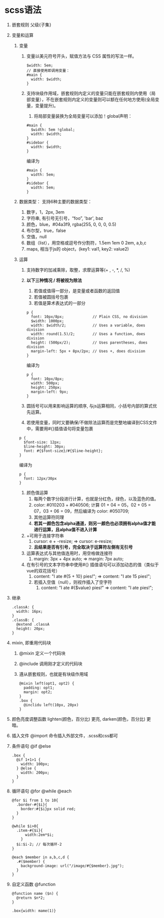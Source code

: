 # scss语法

1. 嵌套规则 父级{子集}
1. 变量和运算 
    1. 变量
        1. 变量以美元符号开头，赋值方法与 CSS 属性的写法一样。

            ```
            $width: 5em;
            // 直接使用即调用变量：
            #main {
              width: $width;
            }
            ```

        1. 支持块级作用域，嵌套规则内定义的变量只能在嵌套规则内使用（局部变量），不在嵌套规则内定义的变量则可以额在任何地方使用(全局变量，变量提升)。
            1. 将局部变量装换为全局变量可以添加！global声明：

              ```
              #main {
                $width: 5em !global;
                width: $width;
              }
              #sidebar {
                width: $width;
              }
              ```

            编译为

              ```
              #main {
                width: 5em;
              }
              #sidebar {
                width: 5em;
              }
              ```
    1. 数据类型： 支持6种主要的数据类型：
        1. 数字，1，2px, 3em
        1. 字符串, 有引号无引号，“foo”, 'bar', baz
        1. 颜色，blue，#04a3f9, rgba(255, 0, 0, 0, 0.5)
        1. 布尔型，true，false
        1. 空值，null
        1. 数组（list），用空格或逗号作分割符，1.5em 1em 0 2em, a,b,c
        1. maps, 相当于js的 object，(key1: val1, key2: value2)
    1. 运算
        1. 支持数字的加减乘除，取整，求摩运算等(+ , -, *, /, %)
        1. **以下三种情况 / 将被视为除法**
            1. 若值或值得一部分，是变量或者函数的返回值
            1. 若值被圆括号包裹
            1. 若值是算术表达式的一部分

              ```
              p {
                font: 10px/8px;             // Plain CSS, no division
                $width: 1000px;
                width: $width/2;            // Uses a variable, does division
                width: round(1.5)/2;        // Uses a function, does division
                height: (500px/2);          // Uses parentheses, does division
                margin-left: 5px + 8px/2px; // Uses +, does division
              }
              ```

              编译为

              ```
              p {
                font: 10px/8px;
                width: 500px;
                height: 250px;
                margin-left: 9px; 
              }
              ```
        1. 圆括号可以用来影响运算的顺序, 与js运算相同，小括号内部的算式优先运算。
        1. 若使用变量，同时又要确保/不做除法运算而是完整地编译到CSS文件中，需要用#{}插值语句将变量包裹
          ```
          p {
            $font-size: 12px;
            $line-height: 30px;
            font: #{$font-size}/#{$line-height};
          }
          ```

          编译为 

          ```
          p {
            font: 12px/30px
          }
          ```
        1. 颜色值运算
            1. 每两个数字分段进行计算，也就是分红色，绿色，以及蓝色的值。
            1. color: #010203 + #040506; 计算 01 + 04 = 05，02 + 05 = 07，03 + 06 = 09，然后编译为 color: #050709; 
            1. 其他运算符同理
            1. **若其一颜色包含alpha通道，则另一颜色也必须拥有alpha值才能进行运算，且alpha值不进入计算**
        1. +可用于连接字符串
            1. cursor: e + -resize; => cursor: e-resize;
            1. **且结果是否有引号，完全取决于运算符左侧有无引号**
        1. 运算表达式与其他值连用时，用空格做连接符
            1. margin: 3px + 4px auto; => margin: 7px auto;
        1. 在有引号的文本字符串中使用#{} 插值语句可以添加动态的值（类似于vue的双花括号）
            1. content: "I ate #{5 + 10} pies!"; => content: "I ate 15 pies!";
            1. 若插入空值（null），则视作插入了空字符
                1. content: "I ate #{$value} pies!" => content: "I ate pies!";
1. 继承

    ```
    .classA: {
      width: 16px;
    }
    .classB: {
      @extend .classA
      height: 20px;
    }
    ```
1. mixin, 即重用代码块
    1. @mixin 定义一个代码块
    1. @include 调用刚才定义的代码块
    1. 遵从嵌套规则，也就是有块级作用域

        ``` 
        @mixin left(opt1, opt2) {
          padding: opt1;
          margin: opt2;
        }
        .box {
          @inclidu left(10px, 20px)
        }
        ```
1. 颜色亮度调整函数 lighten(颜色，百分比) 更亮, darken(颜色，百分比) 更暗。
1. 插入文件 @import 命令插入外部文件，.scss和css都可
1. 条件语句 @if @else
  
    ```
    .box {
      @if 1+1>1 {
        width: 100px;
      } @else {
        width: 200px;
      }
    }
    ```
1. 循环语句 @for @while @each
  
    ```
    @for $i from 1 to 10{
      .border-#{$i}{
        border:#{$i}px solid red;
      }
    }

    @while $i>0{
      .item-#{$i}{
          width:2em*$i;
        }
      $i:$i-2; // 每次循环-2
    }

    @each $member in a,b,c,d {
      .#($member) {
        background-image: url("/image/#{$member}.jpg");
      }
    }
    ```
1. 自定义函数 @function

    ```
    @function name ($n) {
      @return $n*2;
    }

    .box{width: mame(1)}
    ```
